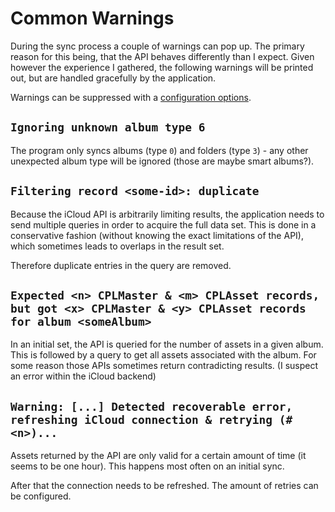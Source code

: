 # Common Warnings

During the sync process a couple of warnings can pop up. The primary reason for this being, that the API behaves differently than I expect. Given however the experience I gathered, the following warnings will be printed out, but are handled gracefully by the application.

Warnings can be suppressed with a [configuration options](https://steilerdev.github.io/icloud-photos-sync/user-guides/cli/).

## `Ignoring unknown album type 6`
The program only syncs albums (type `0`) and folders (type `3`) - any other unexpected album type will be ignored (those are maybe smart albums?).

## `Filtering record <some-id>: duplicate`
Because the iCloud API is arbitrarily limiting results, the application needs to send multiple queries in order to acquire the full data set. This is done in a conservative fashion (without knowing the exact limitations of the API), which sometimes leads to overlaps in the result set.

Therefore duplicate entries in the query are removed.

## `Expected <n> CPLMaster & <m> CPLAsset records, but got <x> CPLMaster & <y> CPLAsset records for album <someAlbum>`
In an initial set, the API is queried for the number of assets in a given album. This is followed by a query to get all assets associated with the album. For some reason those APIs sometimes return contradicting results. (I suspect an error within the iCloud backend)

## `Warning: [...] Detected recoverable error, refreshing iCloud connection & retrying (#<n>)...`
Assets returned by the API are only valid for a certain amount of time (it seems to be one hour). This happens most often on an initial sync.

After that the connection needs to be refreshed. The amount of retries can be configured.